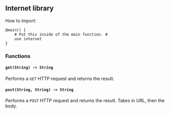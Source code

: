 ## Internet library

How to import:

```
@main() {
	# Put this inside of the main function. #
	use internet
}
```

### Functions

#### `get(String) -> String`
Performs a `GET` HTTP request and returns the result.

#### `post(String, String) -> String`
Performs a `POST` HTTP request and returns the result.
Takes in URL, then the body.